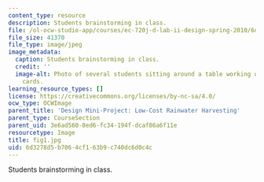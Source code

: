 ```yaml
---
content_type: resource
description: Students brainstorming in class.
file: /ol-ocw-studio-app/courses/ec-720j-d-lab-ii-design-spring-2010/6d3278d5b7064cf163b9c740dc6d0c4c_fig1.jpg
file_size: 41370
file_type: image/jpeg
image_metadata:
  caption: Students brainstorming in class.
  credit: ''
  image-alt: Photo of several students sitting around a table working on small paper
    cards.
learning_resource_types: []
license: https://creativecommons.org/licenses/by-nc-sa/4.0/
ocw_type: OCWImage
parent_title: 'Design Mini-Project: Low-Cost Rainwater Harvesting'
parent_type: CourseSection
parent_uid: 3e6ad560-8ed6-fc34-194f-dcaf86a6f11e
resourcetype: Image
title: fig1.jpg
uid: 6d3278d5-b706-4cf1-63b9-c740dc6d0c4c
---
```

Students brainstorming in class.